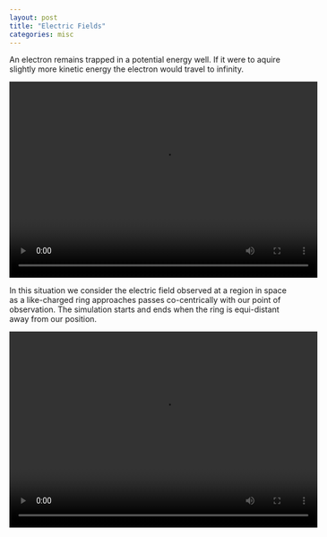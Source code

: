 ```yaml
---
layout: post
title: "Electric Fields"
categories: misc
---
```


An electron remains trapped in a potential energy well. If it were to aquire slightly more kinetic energy the electron would travel to infinity.

<video width="550" height="350" controls>
	  <source src="{{ site.baseurl }}/jupyter/electron-charged-ring.mp4" type="video/mp4">
</video> 

In this situation we consider the electric field observed at a region in space as a like-charged ring approaches passes co-centrically with our point of observation. The simulation starts and ends when the ring is equi-distant away from our position.

<video width="550" height="350" controls>
	  <source src="{{ site.baseurl }}/jupyter/ringofcharge.mp4" type="video/mp4">
</video> 
